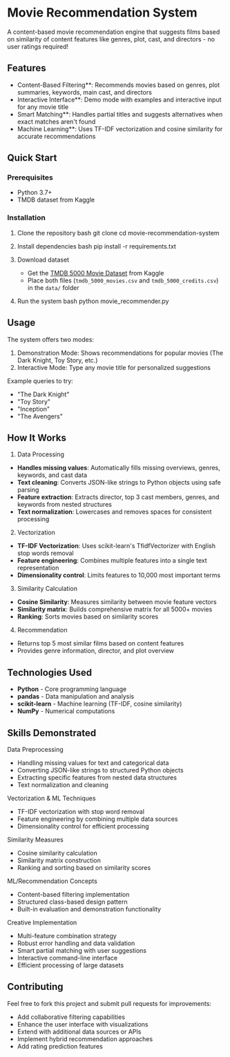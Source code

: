 # Movie Recommendation System

A content-based movie recommendation engine that suggests films based on similarity of content features like genres, plot, cast, and directors - no user ratings required!

## Features

- Content-Based Filtering**: Recommends movies based on genres, plot summaries, keywords, main cast, and directors
- Interactive Interface**: Demo mode with examples and interactive input for any movie title
- Smart Matching**: Handles partial titles and suggests alternatives when exact matches aren't found
- Machine Learning**: Uses TF-IDF vectorization and cosine similarity for accurate recommendations

##  Quick Start

### Prerequisites
- Python 3.7+
- TMDB dataset from Kaggle

### Installation

1. Clone the repository
   bash
   git clone <repository-url>
   cd movie-recommendation-system
   

2. Install dependencies
   bash
   pip install -r requirements.txt
   

3. Download dataset
   - Get the [TMDB 5000 Movie Dataset](https://www.kaggle.com/datasets/tmdb/tmdb-movie-metadata) from Kaggle
   - Place both files (`tmdb_5000_movies.csv` and `tmdb_5000_credits.csv`) in the `data/` folder

4. Run the system
   bash
   python movie_recommender.py
  

## Usage

The system offers two modes:

1. Demonstration Mode: Shows recommendations for popular movies (The Dark Knight, Toy Story, etc.)
2. Interactive Mode: Type any movie title for personalized suggestions

Example queries to try:
- "The Dark Knight"
- "Toy Story" 
- "Inception"
- "The Avengers"

##  How It Works

 1. Data Processing
- **Handles missing values**: Automatically fills missing overviews, genres, keywords, and cast data
- **Text cleaning**: Converts JSON-like strings to Python objects using safe parsing
- **Feature extraction**: Extracts director, top 3 cast members, genres, and keywords from nested structures
- **Text normalization**: Lowercases and removes spaces for consistent processing

 2. Vectorization
- **TF-IDF Vectorization**: Uses scikit-learn's TfidfVectorizer with English stop words removal
- **Feature engineering**: Combines multiple features into a single text representation
- **Dimensionality control**: Limits features to 10,000 most important terms

 3. Similarity Calculation
- **Cosine Similarity**: Measures similarity between movie feature vectors
- **Similarity matrix**: Builds comprehensive matrix for all 5000+ movies
- **Ranking**: Sorts movies based on similarity scores

 4. Recommendation
- Returns top 5 most similar films based on content features
- Provides genre information, director, and plot overview

##  Technologies Used

- **Python** - Core programming language
- **pandas** - Data manipulation and analysis
- **scikit-learn** - Machine learning (TF-IDF, cosine similarity)
- **NumPy** - Numerical computations

## Skills Demonstrated

Data Preprocessing
- Handling missing values for text and categorical data
- Converting JSON-like strings to structured Python objects
- Extracting specific features from nested data structures
- Text normalization and cleaning

 Vectorization & ML Techniques
- TF-IDF vectorization with stop word removal
- Feature engineering by combining multiple data sources
- Dimensionality control for efficient processing

 Similarity Measures
- Cosine similarity calculation
- Similarity matrix construction
- Ranking and sorting based on similarity scores

 ML/Recommendation Concepts
- Content-based filtering implementation
- Structured class-based design pattern
- Built-in evaluation and demonstration functionality

 Creative Implementation
- Multi-feature combination strategy
- Robust error handling and data validation
- Smart partial matching with user suggestions
- Interactive command-line interface
- Efficient processing of large datasets

## Contributing

Feel free to fork this project and submit pull requests for improvements:

- Add collaborative filtering capabilities
- Enhance the user interface with visualizations
- Extend with additional data sources or APIs
- Implement hybrid recommendation approaches
- Add rating prediction features




